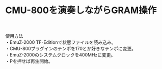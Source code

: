 # CMU-800を演奏しながらGRAM操作<br><br>
使用方法<br>
・EmuZ-2000 TF-Editionで状態ファイルを読み込み。<br>
・CMU-800プラグインのテンポを170とか好きなテンポに変更。<br>
・EmuZ-2000のシステムクロックを400MHzに変更。<br>
・Pを押せば再生開始。<br>
